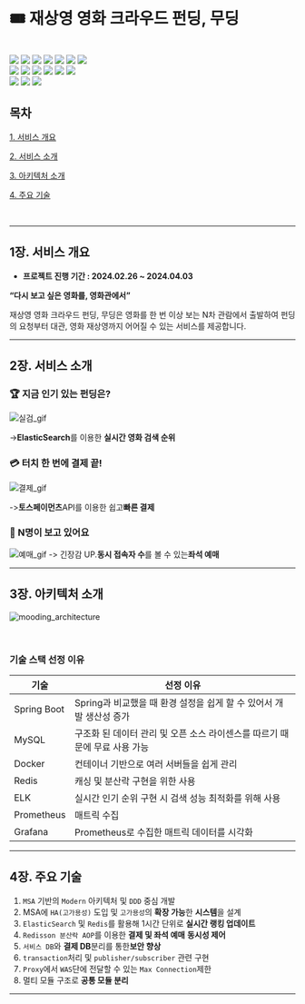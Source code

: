 # 🎟 재상영 영화 크라우드 펀딩, 무딩

</br>

<div>
  <img src="https://img.shields.io/badge/java-007396?style=for-the-badge&logo=java&logoColor=white">
  <img src="https://img.shields.io/badge/springboot-6DB33F?style=for-the-badge&logo=springboot&logoColor=white"> 
  <img src="https://img.shields.io/badge/mysql-4479A1?style=for-the-badge&logo=mysql&logoColor=white"> 
  <img src="https://img.shields.io/badge/redis-DC382D?style=for-the-badge&logo=redis&logoColor=white">
  <img src="https://img.shields.io/badge/elasticsearch-005571?style=for-the-badge&logo=elasticsearch&logoColor=white">
  <img src="https://img.shields.io/badge/logstash-005571?style=for-the-badge&logo=logstash&logoColor=white">
  <img src="https://img.shields.io/badge/kibana-005571?style=for-the-badge&logo=kibana&logoColor=white">
</div>
<div>
  <img src="https://img.shields.io/badge/Docker-2496ED?style=for-the-badge&logo=Docker&logoColor=white">
  <img src="https://img.shields.io/badge/nginx-009639?style=for-the-badge&logo=nginx&logoColor=white">    
  <img src="https://img.shields.io/badge/amazonec2-FF9900?style=for-the-badge&logo=amazonec2&logoColor=white">
  <img src="https://img.shields.io/badge/prometheus-E6522C?style=for-the-badge&logo=prometheus&logoColor=white">
  <img src="https://img.shields.io/badge/grafana-F46800?style=for-the-badge&logo=grafana&logoColor=white">
  <img src="https://img.shields.io/badge/linux-FCC624?style=for-the-badge&logo=linux&logoColor=black"> 
</div>
<div>
 <img src="https://img.shields.io/badge/react-61DAFB?style=for-the-badge&logo=react&logoColor=black">
 <img src="https://img.shields.io/badge/node.js-339933?style=for-the-badge&logo=Node.js&logoColor=white">
 <img src="https://img.shields.io/badge/javascript-F7DF1E?style=for-the-badge&logo=javascript&logoColor=black">
</div>

## 목차
[1. 서비스 개요](#1장-서비스-개요)

[2. 서비스 소개](#2장-서비스-소개)

[3. 아키텍처 소개](#3장-아키텍처-소개)

[4. 주요 기술](#4장-주요-기술)

</br>

---
## 1장. 서비스 개요
- **프로젝트 진행 기간 : 2024.02.26 ~ 2024.04.03**

**“다시 보고 싶은 영화를, 영화관에서”**

재상영 영화 크라우드 펀딩, 무딩은 영화를 한 번 이상 보는 N차 관람에서 출발하여 펀딩의 요청부터 대관, 영화 재상영까지 어어질 수 있는 서비스를 제공합니다.


---
## 2장. 서비스 소개
### 🏆 지금 인기 있는 펀딩은?

![실검_gif](/uploads/4c6a4959ccc51a87a96bf3936d536caa/실검_gif.gif)

->**ElasticSearch**를 이용한 **실시간 영화 검색 순위** 


### 💳 터치 한 번에 결제 끝! 
![결제_gif](/uploads/531d14a161e120ef5e40360ba38439af/결제_gif.gif)

->**토스페이먼츠**API를 이용한 쉽고**빠른 결제** 


### 👀 N명이 보고 있어요
![예매_gif](/uploads/8eae973b8b4572c97cd5f480a5da181c/예매_gif.gif)
-> 긴장감 UP.**동시 접속자 수**를 볼 수 있는**좌석 예매**


---
## 3장. 아키텍처 소개
![mooding_architecture](https://github.com/Fintechtefin/moding/assets/46569105/cb057ca2-9bc8-4fbf-8ec8-069aaf0743c8)  

<br>

### 기술 스택 선정 이유
|기술|선정 이유|
|---|----|
|Spring Boot|Spring과 비교했을 때 환경 설정을 쉽게 할 수 있어서 개발 생산성 증가|
|MySQL|구조화 된 데이터 관리 및 오픈 소스 라이센스를 따르기 때문에 무료 사용 가능|
|Docker|컨테이너 기반으로 여러 서버들을 쉽게 관리|
|Redis|캐싱 및 분산락 구현을 위한 사용|
|ELK|실시간 인기 순위 구현 시 검색 성능 최적화를 위해 사용|
|Prometheus|매트릭 수집|
|Grafana|Prometheus로 수집한 매트릭 데이터를 시각화|

---
## 4장. 주요 기술
1. `MSA` 기반의 `Modern` 아키텍처 및 `DDD` 중심 개발
2. MSA에 `HA(고가용성)` 도입 및 `고가용성`의 **확장 가능**한 **시스템**을 설계
3. `ElasticSearch`  및 `Redis`를 활용해 1시간 단위로 **실시간 랭킹 업데이트**
4. `Redisson 분산락 AOP`를 이용한 **결제 및 좌석 예매** **동시성 제어**
5. `서비스 DB`와 **결제 DB**분리를 통한**보안 향상**
6. `transaction`처리 및 `publisher/subscriber` 관련 구현
7. `Proxy`에서 `WAS`단에 전달할 수 있는 `Max Connection`제한
8. 멀티 모듈 구조로 **공통 모듈 분리**

----
